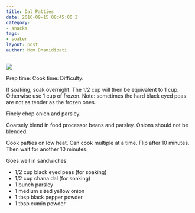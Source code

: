 ```yaml
---
title: Dal Patties
date: 2016-09-15 08:45:00 Z
category:
- snacks
tags:
- soaker
layout: post
author: Mom Bhamidipati
---
```


<img src="png/83967bb0d68e3e0ca956c528c04b6666.png" />

Prep time:
Cook time:
Difficulty:

If soaking, soak overnight. The 1/2 cup will then be equivalent to 1 cup. Otherwise use 1 cup of frozen. Note: sometimes the hard black eyed peas are not as tender as the frozen ones.

Finely chop onion and parsley.

Coarsely blend in food processor beans and parsley. Onions should not be blended.

Cook patties on low heat. Can cook multiple at a time. Flip after 10 minutes. Then wait for another 10 minutes.

Goes well in sandwiches.

<ul>
    <li>1/2 cup black eyed peas (for soaking)</li>
    <li>1/2 cup chana dal (for soaking)</li>
    <li>1 bunch parsley</li>
    <li>1 medium sized yellow onion</li>
    <li>1 tbsp black pepper powder</li>
    <li>1 tbsp cumin powder</li>
</ul>